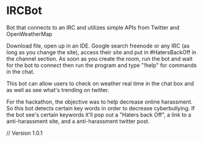 # IRCBot
Bot that connects to an IRC and utilizes simple APIs from Twitter and OpenWeatherMap

Download file, open up in an IDE. Google search freenode or any IRC (as long as you change the site), access their site and put in #HatersBackOff in the channel section. As soon as you create the room, run the bot and wait for the bot to connect then run the program and type "!help" for commands in the chat.

This bot can allow users to check on weather real time in the chat box and as well as see what's trending on twitter.

For the hackathon, the objective was to help decrease online harassment. So this bot detects certain key words in order to decrease cyberbullying. If the bot see's certain keywords it'll pop out a "Haters back Off", a link to a anti-harassment site, and a anti-harassment twitter post.

//
Version 1.0.1
